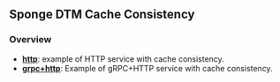 ## Sponge DTM Cache Consistency

### Overview

- [**http**](http): example of HTTP service with cache consistency.
- [**grpc+http**](grpc+http): Example of gRPC+HTTP service with cache consistency.
